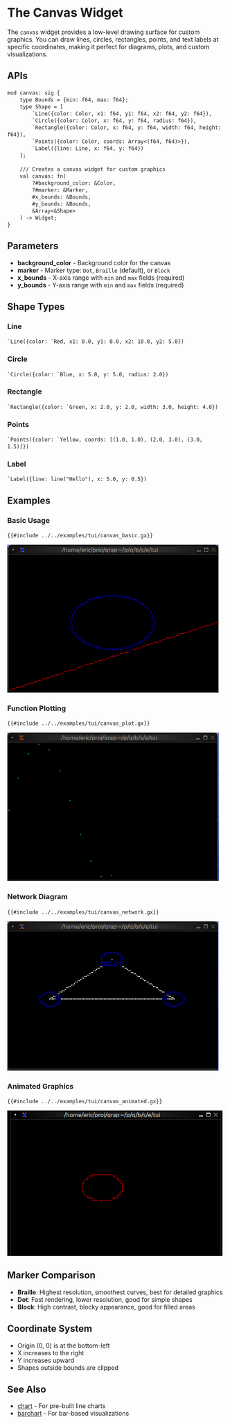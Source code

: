 # The Canvas Widget

The `canvas` widget provides a low-level drawing surface for custom graphics. You can draw lines, circles, rectangles, points, and text labels at specific coordinates, making it perfect for diagrams, plots, and custom visualizations.

## APIs

```
mod canvas: sig {
    type Bounds = {min: f64, max: f64};
    type Shape = [
        `Line({color: Color, x1: f64, y1: f64, x2: f64, y2: f64}),
        `Circle({color: Color, x: f64, y: f64, radius: f64}),
        `Rectangle({color: Color, x: f64, y: f64, width: f64, height: f64}),
        `Points({color: Color, coords: Array<(f64, f64)>}),
        `Label({line: Line, x: f64, y: f64})
    ];

    /// Creates a canvas widget for custom graphics
    val canvas: fn(
        ?#background_color: &Color,
        ?#marker: &Marker,
        #x_bounds: &Bounds,
        #y_bounds: &Bounds,
        &Array<&Shape>
    ) -> Widget;
}
```

## Parameters

- **background_color** - Background color for the canvas
- **marker** - Marker type: `Dot`, `Braille` (default), or `Block`
- **x_bounds** - X-axis range with `min` and `max` fields (required)
- **y_bounds** - Y-axis range with `min` and `max` fields (required)

## Shape Types

### Line
```graphix
`Line({color: `Red, x1: 0.0, y1: 0.0, x2: 10.0, y2: 5.0})
```

### Circle
```graphix
`Circle({color: `Blue, x: 5.0, y: 5.0, radius: 2.0})
```

### Rectangle
```graphix
`Rectangle({color: `Green, x: 2.0, y: 2.0, width: 3.0, height: 4.0})
```

### Points
```graphix
`Points({color: `Yellow, coords: [(1.0, 1.0), (2.0, 3.0), (3.0, 1.5)]})
```

### Label
```graphix
`Label({line: line("Hello"), x: 5.0, y: 0.5})
```

## Examples

### Basic Usage

```graphix
{{#include ../../examples/tui/canvas_basic.gx}}
```

![Basic Canvas](./media/canvas_basic.png)

### Function Plotting

```graphix
{{#include ../../examples/tui/canvas_plot.gx}}
```

![Scatter Plot](./media/canvas_plot.png)

### Network Diagram

```graphix
{{#include ../../examples/tui/canvas_network.gx}}
```

![Network Diagram](./media/canvas_network.png)

### Animated Graphics

```graphix
{{#include ../../examples/tui/canvas_animated.gx}}
```

![Animated Canvas](./media/canvas_animated.gif)

## Marker Comparison

- **Braille**: Highest resolution, smoothest curves, best for detailed graphics
- **Dot**: Fast rendering, lower resolution, good for simple shapes
- **Block**: High contrast, blocky appearance, good for filled areas

## Coordinate System

- Origin (0, 0) is at the bottom-left
- X increases to the right
- Y increases upward
- Shapes outside bounds are clipped

## See Also

- [chart](chart.md) - For pre-built line charts
- [barchart](barchart.md) - For bar-based visualizations
